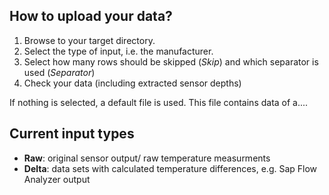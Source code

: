 ## How to upload your data?

1. Browse to your target directory.
2. Select the type of input, i.e. the manufacturer.
3. Select how many rows should be skipped (_Skip_) and which separator is used (_Separator_)
4. Check your data (including extracted sensor depths)

If nothing is selected, a default file is used. This file contains data of a....


## Current input types

- **Raw**: original sensor output/ raw temperature measurments
- **Delta**: data sets with calculated temperature differences, e.g. Sap Flow Analyzer output

